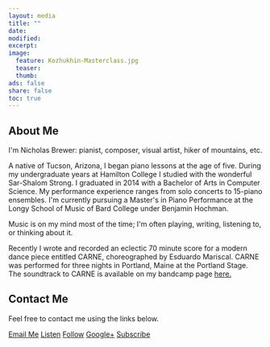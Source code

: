 ```yaml
---
layout: media
title: ""
date:
modified:
excerpt:
image:
  feature: Kozhukhin-Masterclass.jpg
  teaser:
  thumb:
ads: false
share: false
toc: true
---
```


## About Me

I'm Nicholas Brewer: pianist, composer, visual artist, hiker of mountains, etc.

A native of Tucson, Arizona, I began piano lessons at the age of five. During my undergraduate years at Hamilton College I studied with the wonderful Sar-Shalom Strong. I graduated in 2014 with a Bachelor of Arts in Computer Science. My performance experience ranges from solo concerts to 15-piano ensembles. I'm currently pursuing a Master's in Piano Performance at the Longy School of Music of Bard College under Benjamin Hochman.

Music is on my mind most of the time; I'm often playing, writing, listening to, or thinking about it.

Recently I wrote and recorded an eclectic 70 minute score for a modern dance piece entitled CARNE, choreographed by Esduardo Mariscal. CARNE was performed for three nights in Portland, Maine at the Portland Stage. The soundtrack to CARNE is available on my bandcamp page <a href="http://nicholasbrewer.bandcamp.com" target="_blank">here.</a>

## Contact Me

Feel free to contact me using the links below.

<p><a href="mailto:nbrewermusic@gmail.com" class="btn-social envelope"><i class="fa fa-envelope" aria-hidden="true"></i> Email Me</a>
<a href="https://soundcloud.com/newerbricks" class="btn-social soundcloud"><i class="fa fa-soundcloud" aria-hidden="true"></i> Listen</a>
<a href="https://twitter.com/nicholasbrewer" class="btn-social twitter"><i class="fa fa-twitter" aria-hidden="true"></i> Follow</a>
<a href="https://plus.google.com/100145965449481004623" class="btn-social google-plus"><i class="fa fa-google-plus" aria-hidden="true"></i> Google+</a>
<a href="https://www.youtube.com/channel/UCQLsWuqFpviF99ylnXzz-Zw" class="btn-social youtube"><i class="fa fa-youtube" aria-hidden="true"></i> Subscribe</a></p>

